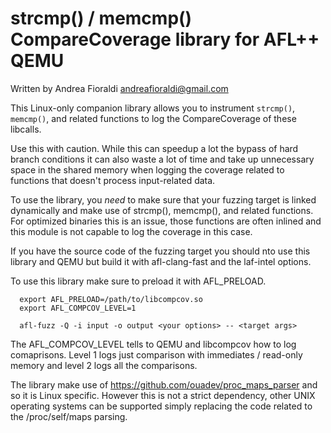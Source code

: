 # strcmp() / memcmp() CompareCoverage library for AFL++ QEMU

  Written by Andrea Fioraldi <andreafioraldi@gmail.com>

This Linux-only companion library allows you to instrument `strcmp()`, `memcmp()`,
and related functions to log the CompareCoverage of these libcalls.

Use this with caution. While this can speedup a lot the bypass of hard
branch conditions it can also waste a lot of time and take up unnecessary space
in the shared memory when logging the coverage related to functions that
doesn't process input-related data.

To use the library, you *need* to make sure that your fuzzing target is linked
dynamically and make use of strcmp(), memcmp(), and related functions.
For optimized binaries this is an issue, those functions are often inlined
and this module is not capable to log the coverage in this case.

If you have the source code of the fuzzing target you should nto use this
library and QEMU but build it with afl-clang-fast and the laf-intel options.

To use this library make sure to preload it with AFL_PRELOAD.

```
  export AFL_PRELOAD=/path/to/libcompcov.so
  export AFL_COMPCOV_LEVEL=1
  
  afl-fuzz -Q -i input -o output <your options> -- <target args>
```

The AFL_COMPCOV_LEVEL tells to QEMU and libcompcov how to log comaprisons.
Level 1 logs just comparison with immediates / read-only memory and level 2
logs all the comparisons.

The library make use of https://github.com/ouadev/proc_maps_parser and so it is
Linux specific. However this is not a strict dependency, other UNIX operating
systems can be supported simply replacing the code related to the
/proc/self/maps parsing.
